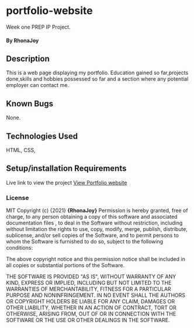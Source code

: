 # portfolio-website
Week one PREP IP Project.
#### By RhonaJoy
## Description
This is a web page displaying my portfolio. Education gained so far,projects done,skills and hobbies possessed so far and a section where any potential employer can contact me.
## Known Bugs
None.
## Technologies Used
HTML, CSS,
## Setup/installation Requirements
Live link to view the project <a href="https://rhonajoyke.github.io/Portfolio/">View Portfolio website</a>
### License
MIT Copyright (c) {2021} **{RhonaJoy}**
Permission is hereby granted, free of charge, to any person obtaining a copy of this software and associated documentation files , to deal in the Software without restriction, including without limitation the rights to use, copy, modify, merge, publish, distribute, sublicense, and/or sell copies of the Software, and to permit persons to whom the Software is furnished to do so, subject to the following conditions:

The above copyright notice and this permission notice shall be included in all copies or substantial portions of the Software.

THE SOFTWARE IS PROVIDED "AS IS", WITHOUT WARRANTY OF ANY KIND, EXPRESS OR IMPLIED, INCLUDING BUT NOT LIMITED TO THE WARRANTIES OF MERCHANTABILITY, FITNESS FOR A PARTICULAR PURPOSE AND NONINFRINGEMENT. IN NO EVENT SHALL THE AUTHORS OR COPYRIGHT HOLDERS BE LIABLE FOR ANY CLAIM, DAMAGES OR OTHER LIABILITY, WHETHER IN AN ACTION OF CONTRACT, TORT OR OTHERWISE, ARISING FROM, OUT OF OR IN CONNECTION WITH THE SOFTWARE OR THE USE OR OTHER DEALINGS IN THE SOFTWARE.

